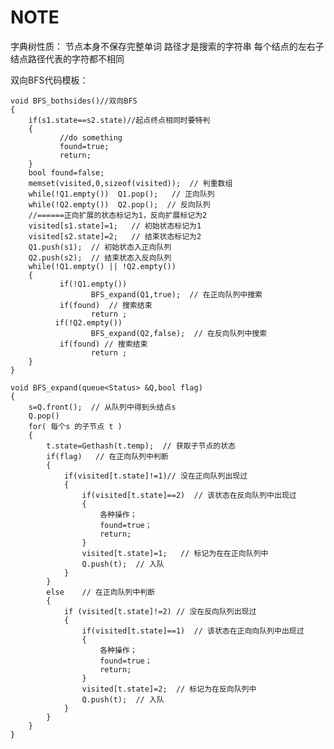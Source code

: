 # NOTE
字典树性质：
节点本身不保存完整单词
路径才是搜索的字符串
每个结点的左右子结点路径代表的字符都不相同
  

双向BFS代码模板：

    void BFS_bothsides()//双向BFS 
    {
        if(s1.state==s2.state)//起点终点相同时要特判
        {
               //do something
               found=true;
               return;
        }
        bool found=false;
        memset(visited,0,sizeof(visited));  // 判重数组
        while(!Q1.empty())  Q1.pop();   // 正向队列
        while(!Q2.empty())  Q2.pop();  // 反向队列
        //======正向扩展的状态标记为1，反向扩展标记为2
        visited[s1.state]=1;   // 初始状态标记为1
        visited[s2.state]=2;   // 结束状态标记为2
        Q1.push(s1);  // 初始状态入正向队列
        Q2.push(s2);  // 结束状态入反向队列
        while(!Q1.empty() || !Q2.empty())
        {
               if(!Q1.empty())
                      BFS_expand(Q1,true);  // 在正向队列中搜索
               if(found)  // 搜索结束 
                      return ;
              if(!Q2.empty())
                      BFS_expand(Q2,false);  // 在反向队列中搜索
               if(found) // 搜索结束
                      return ;
        }
    }
    
    void BFS_expand(queue<Status> &Q,bool flag)
    {  
     	s=Q.front();  // 从队列中得到头结点s
     	Q.pop()
     	for( 每个s 的子节点 t )
    	{
            t.state=Gethash(t.temp);  // 获取子节点的状态
            if(flag)   // 在正向队列中判断
            {
               	if(visited[t.state]!=1)// 没在正向队列出现过
                {
                    if(visited[t.state]==2)  // 该状态在反向队列中出现过
                  	{
                        各种操作；
                        found=true；
                        return;
                    }
                    visited[t.state]=1;   // 标记为在在正向队列中
                    Q.push(t);  // 入队
               	}
            }
            else    // 在正向队列中判断
            {
                if (visited[t.state]!=2) // 没在反向队列出现过
             	{
                    if(visited[t.state]==1)  // 该状态在正向向队列中出现过
                    {
                        各种操作；
                        found=true；
                        return;
                    }
                    visited[t.state]=2;  // 标记为在反向队列中
                    Q.push(t);  // 入队
                }
            }
        }
    }
